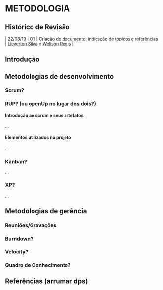 # METODOLOGIA

## Histórico de Revisão
| 22/08/19 | 0.1 |  Criação do documento, indicação de tópicos e referências | [Lieverton Silva](https://github.com/lievertom) e [Welison Regis](https://github.com/WelisonR) |

## Introdução

## Metodologias de desenvolvimento

### Scrum?

### RUP? (ou openUp no lugar dos dois?)

#### Introdução ao scrum e seus artefatos
...
#### Elementos utilizados no projeto
...

### Kanban?

...

### XP?

...

## Metodologias de gerência

### Reuniões/Gravações

### Burndown?

### Velocity?

### Quadro de Conhecimento?

## Referências (arrumar dps)

[^1]: https://translate-me.github.io/docs/metodologia/
[^2]: https://ads-unigrade-2019-1.github.io/Wiki/dinamica02/metodologia/
[^3]: https://desenhosoftware-2018-2.github.io/wiki/metodologiaDefinicoes
